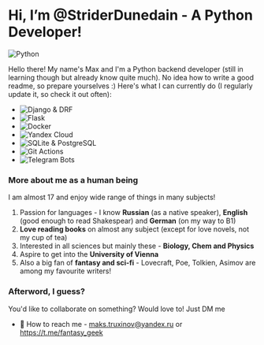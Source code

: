 # Hi, I’m @StriderDunedain - A Python Developer!
![Python](https://img.shields.io/badge/Python-Go%20Python!-3776AB?style=for-the-badge&logo=Python)

Hello there! My name's Max and I'm a Python backend developer (still in learning though but already know quite much). No idea how to write a good readme, so prepare yourselves :)
Here's what I can currently do (I regularly update it, so check it out often):
 - ![Django & DRF](https://img.shields.io/badge/Django-Django%20&%20DRF-092E20?style=for-the-badge&logo=Django)
 - ![Flask](https://img.shields.io/badge/Flask-Where%20would%20you%20go%20without%20it-000000?style=for-the-badge&logo=Flask)
 - ![Docker](https://img.shields.io/badge/Docker-Containerize%20'em%20all!-2496ED?style=for-the-badge&logo=Docker)
 - ![Yandex Cloud](https://img.shields.io/badge/Yandex%20Cloud-For%20the%20clouds-5282FF?style=for-the-badge&logo=Yandex%20Cloud)
 - ![SQLite & PostgreSQL](https://img.shields.io/badge/PostgreSQL-PostgreSQL%20and%20SQLite,%20naturally-4169E1?style=for-the-badge&logo=PostgreSQL)
 - ![Git Actions](https://img.shields.io/badge/GitHub%20Actions-CI/CD-2088FF?style=for-the-badge&logo=GitHub%20Actions)
 - ![Telegram Bots](https://img.shields.io/badge/Telegram-Telegram%20bots%20experience-26A5E4?style=for-the-badge&logo=Telegram)
### More about me as a human being
I am almost 17 and enjoy wide range of things in many subjects!
 1. Passion for languages - I know **Russian** (as a native speaker), **English** (good enough to read Shakespear) and **German** (on my way to B1)
 2. **Love reading books** on almost any subject (except for love novels, not my cup of tea)
 3. Interested in all sciences but mainly these - **Biology, Chem and Physics**
 4. Aspire to get into the **University of Vienna**
 5. Also a big fan of **fantasy and sci-fi** - Lovecraft, Poe, Tolkien, Asimov are among my favourite writers!

### Afterword, I guess?
You'd like to collaborate on something? Would love to! Just DM me
 - 📨 How to reach me - maks.truxinov@yandex.ru or https://t.me/fantasy_geek
